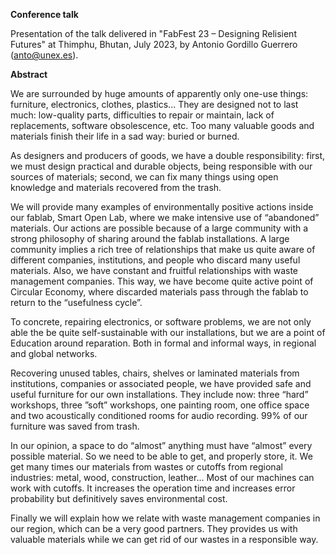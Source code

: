**Conference talk**

Presentation of the talk delivered in "FabFest 23 – Designing Relisient Futures" at Thimphu, Bhutan, July 2023, by Antonio Gordillo Guerrero (anto@unex.es).

**Abstract**

We are surrounded by huge amounts of apparently only one-use things: furniture, electronics, clothes, plastics... They are designed not to last much: low-quality parts, difficulties to repair or maintain, lack of replacements, software obsolescence, etc. Too many valuable goods and materials finish their life in a sad way: buried or burned.

As designers and producers of goods, we have a double responsibility: first, we must design practical and durable objects, being responsible with our sources of materials; second, we can fix many things using open knowledge and materials recovered from the trash.

We will provide many examples of environmentally positive actions inside our fablab, Smart Open Lab, where we make intensive use of “abandoned” materials. Our actions are possible because of a large community with a strong philosophy of sharing around the fablab installations. A large community implies a rich tree of relationships that make us quite aware of different companies, institutions, and people who discard many useful materials. Also, we have constant and fruitful relationships with waste management companies. This way, we have become quite active point of Circular Economy, where discarded materials pass through the fablab to return to the “usefulness cycle”.

To concrete, repairing electronics, or software problems, we are not only able the be quite self-sustainable with our installations, but we are a point of Education around reparation. Both in formal and informal ways, in regional and global networks.

Recovering unused tables, chairs, shelves or laminated materials from institutions, companies or associated people, we have provided safe and useful furniture for our own installations. They include now: three “hard” workshops, three ”soft” workshops, one painting room, one office space and two acoustically conditioned rooms for audio recording. 99% of our furniture was saved from trash.

In our opinion, a space to do “almost” anything must have “almost” every possible material. So we need to be able to get, and properly store, it. We get many times our materials from wastes or cutoffs from regional industries: metal, wood, construction, leather... Most of our machines can work with cutoffs. It increases the operation time and increases error probability but definitively saves environmental cost.

Finally we will explain how we relate with waste management companies in our region, which can be a very good partners. They provides us with valuable materials while we can get rid of our wastes in a responsible way.
